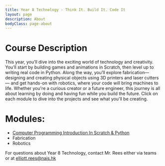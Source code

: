 ```yaml
---
title: Year 8 Technology - Think It. Build It. Code It
layout: page
description: About
bodyClass: page-about
---
```


# Course Description

This year, you’ll dive into the exciting world of technology and creativity. You’ll start by building games and animations in Scratch, then level up to writing real code in Python. Along the way, you’ll explore fabrication—designing and creating physical objects using 3D printers and laser cutters — and get hands-on with robotics, where your code will bring machines to life. Whether you're a curious creator or a future engineer, this journey is all about learning by doing and having fun while you build the future.
Click on each module to dive into the projects and see what you'll be creating.

# Modules:
- [Computer Programming Introduction In Scratch & Python](\y8u1)
- Fabrication
- Robotics

For questions about Year 8 Technology, contact Mr. Rees either via teams or at elliott.rees@nais.hk
